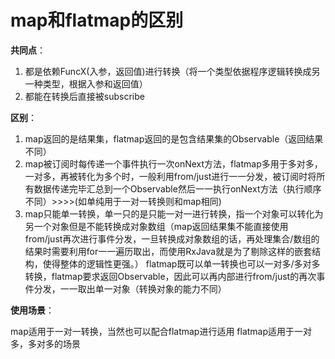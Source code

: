 # map和flatmap的区别
**共同点**：

1. 都是依赖FuncX(入参，返回值)进行转换（将一个类型依据程序逻辑转换成另一种类型，根据入参和返回值）
2. 都能在转换后直接被subscribe

**区别**：

1. map返回的是结果集，flatmap返回的是包含结果集的Observable（返回结果不同）
2. map被订阅时每传递一个事件执行一次onNext方法，flatmap多用于多对多，一对多，再被转化为多个时，一般利用from/just进行一一分发，被订阅时将所有数据传递完毕汇总到一个Observable然后一一执行onNext方法（执行顺序不同）>>>>(如单纯用于一对一转换则和map相同)
3. map只能单一转换，单一只的是只能一对一进行转换，指一个对象可以转化为另一个对象但是不能转换成对象数组（map返回结果集不能直接使用from/just再次进行事件分发，一旦转换成对象数组的话，再处理集合/数组的结果时需要利用for一一遍历取出，而使用RxJava就是为了剔除这样的嵌套结构，使得整体的逻辑性更强。）
flatmap既可以单一转换也可以一对多/多对多转换，flatmap要求返回Observable，因此可以再内部进行from/just的再次事件分发，一一取出单一对象（转换对象的能力不同）


**使用场景**：

map适用于一对一转换，当然也可以配合flatmap进行适用
flatmap适用于一对多，多对多的场景